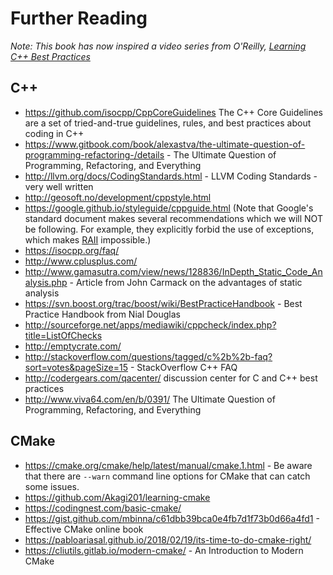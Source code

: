 # Further Reading

*Note: This book has now inspired a video series from O'Reilly, [Learning C++ Best Practices](http://shop.oreilly.com/product/0636920049814.do)*

## C++

 * https://github.com/isocpp/CppCoreGuidelines The C++ Core Guidelines are a set of tried-and-true guidelines, rules, and best practices about coding in C++
 * https://www.gitbook.com/book/alexastva/the-ultimate-question-of-programming-refactoring-/details - The Ultimate Question of Programming, Refactoring, and Everything
 * http://llvm.org/docs/CodingStandards.html - LLVM Coding Standards - very well written
 * http://geosoft.no/development/cppstyle.html
 * https://google.github.io/styleguide/cppguide.html (Note that Google's standard document makes several recommendations which we will NOT be following. For example, they explicitly forbid the use of exceptions, which makes [RAII](http://blog2.emptycrate.com/content/nobody-understands-c-part-2-raii) impossible.)
 * https://isocpp.org/faq/
 * http://www.cplusplus.com/
 * http://www.gamasutra.com/view/news/128836/InDepth_Static_Code_Analysis.php - Article from John Carmack on the advantages of static analysis
 * https://svn.boost.org/trac/boost/wiki/BestPracticeHandbook - Best Practice Handbook from Nial Douglas
 * http://sourceforge.net/apps/mediawiki/cppcheck/index.php?title=ListOfChecks
 * http://emptycrate.com/
 * http://stackoverflow.com/questions/tagged/c%2b%2b-faq?sort=votes&pageSize=15 - StackOverflow C++ FAQ
 * http://codergears.com/qacenter/ discussion center for C and C++ best practices
 * http://www.viva64.com/en/b/0391/ The Ultimate Question of Programming, Refactoring, and Everything

## CMake

 * https://cmake.org/cmake/help/latest/manual/cmake.1.html - Be aware that there are `--warn` command line options for CMake that can catch some issues.
 * https://github.com/Akagi201/learning-cmake
 * https://codingnest.com/basic-cmake/
 * https://gist.github.com/mbinna/c61dbb39bca0e4fb7d1f73b0d66a4fd1 - Effective CMake online book
 * https://pabloariasal.github.io/2018/02/19/its-time-to-do-cmake-right/
 * https://cliutils.gitlab.io/modern-cmake/ - An Introduction to Modern CMake
